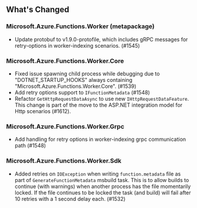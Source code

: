 ## What's Changed

<!-- Please add your release notes in the following format:
- My change description (#PR/#issue)
-->

### Microsoft.Azure.Functions.Worker (metapackage) <version>

- Update protobuf to v1.9.0-protofile, which includes gRPC messages for retry-options in worker-indexing scenarios. (#1545)

### Microsoft.Azure.Functions.Worker.Core <version>

- Fixed issue spawning child process while debugging due to "DOTNET_STARTUP_HOOKS" always containing "Microsoft.Azure.Functions.Worker.Core". (#1539)
- Add retry options support to `IFunctionMetadata` (#1548)
- Refactor `GetHttpRequestDataAsync` to use new `IHttpRequestDataFeature`. This change is part of the move to the ASP.NET integration model for Http scenarios (#1612).

### Microsoft.Azure.Functions.Worker.Grpc <version>

- Add handling for retry options in worker-indexing grpc communication path (#1548)

### Microsoft.Azure.Functions.Worker.Sdk

- Added retries on `IOException` when writing `function.metadata` file as part of `GenerateFunctionMetadata` msbuild task. This is to allow builds to continue (with warnings) when another process has the file momentarily locked. If the file continues to be locked the task (and build) will fail after 10 retries with a 1 second delay each. (#1532)
